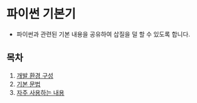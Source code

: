 # 파이썬 기본기
- 파이썬과 관련된 기본 내용을 공유하여 삽질을 덜 할 수 있도록 합니다.

## 목차
1. [개발 환경 구성](./1.개발환경구성.md)
2. [기본 문법](./2.기본문법.md)
3. [자주 사용하는 내용](./3.자주사용하거나유용한기능.md)

